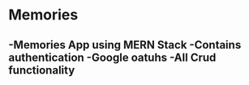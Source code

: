# Memories
-Memories App using MERN Stack
-Contains authentication 
-Google oatuhs
-All Crud functionality
-


